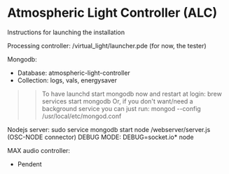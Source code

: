 # Atmospheric Light Controller (ALC)

Instructions for launching the installation

Processing controller: 
/virtual_light/launcher.pde (for now, the tester)

Mongodb: 
- Database: atmospheric-light-controller
- Collection: logs, vals, energysaver
>> To have launchd start mongodb now and restart at login:
  brew services start mongodb
>> Or, if you don't want/need a background service you can just run:
  mongod --config /usr/local/etc/mongod.conf

Nodejs server: 
	sudo service mongodb start
	node /webserver/server.js (OSC-NODE connector)
	DEBUG MODE: DEBUG=socket.io* node

MAX audio controller:
- Pendent

